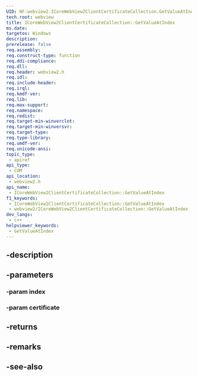 ```yaml
---
UID: NF:webview2.ICoreWebView2ClientCertificateCollection.GetValueAtIndex
tech.root: webview
title: ICoreWebView2ClientCertificateCollection::GetValueAtIndex
ms.date: 
targetos: Windows
description: 
prerelease: false
req.assembly: 
req.construct-type: function
req.ddi-compliance: 
req.dll: 
req.header: webview2.h
req.idl: 
req.include-header: 
req.irql: 
req.kmdf-ver: 
req.lib: 
req.max-support: 
req.namespace: 
req.redist: 
req.target-min-winverclnt: 
req.target-min-winversvr: 
req.target-type: 
req.type-library: 
req.umdf-ver: 
req.unicode-ansi: 
topic_type:
 - apiref
api_type:
 - COM
api_location:
 - webview2.h
api_name:
 - ICoreWebView2ClientCertificateCollection::GetValueAtIndex
f1_keywords:
 - ICoreWebView2ClientCertificateCollection::GetValueAtIndex
 - webview2/ICoreWebView2ClientCertificateCollection::GetValueAtIndex
dev_langs:
 - c++
helpviewer_keywords:
 - GetValueAtIndex
---
```


## -description

## -parameters

### -param index

### -param certificate

## -returns

## -remarks

## -see-also

